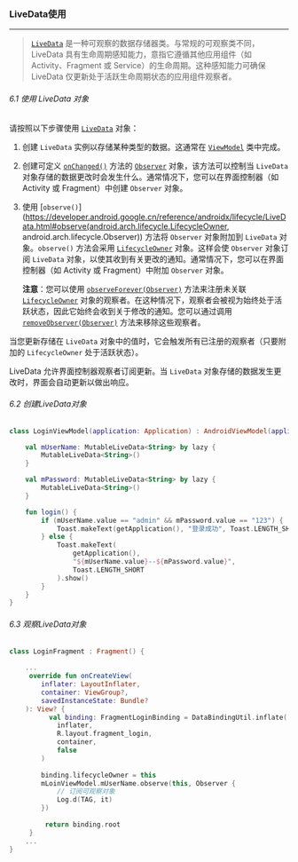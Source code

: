 ### LiveData使用

------

> [`LiveData`](https://developer.android.google.cn/reference/androidx/lifecycle/LiveData.html) 是一种可观察的数据存储器类。与常规的可观察类不同，LiveData 具有生命周期感知能力，意指它遵循其他应用组件（如 Activity、Fragment 或 Service）的生命周期。这种感知能力可确保 LiveData 仅更新处于活跃生命周期状态的应用组件观察者。

###### 6.1 使用 LiveData 对象

请按照以下步骤使用 [`LiveData`](https://developer.android.google.cn/reference/androidx/lifecycle/LiveData.html) 对象：

1. 创建 `LiveData` 实例以存储某种类型的数据。这通常在 [`ViewModel`](https://developer.android.google.cn/reference/androidx/lifecycle/ViewModel.html) 类中完成。

2. 创建可定义 [`onChanged()`](https://developer.android.google.cn/reference/androidx/lifecycle/Observer.html#onChanged(T)) 方法的 [`Observer`](https://developer.android.google.cn/reference/androidx/lifecycle/Observer.html) 对象，该方法可以控制当 `LiveData` 对象存储的数据更改时会发生什么。通常情况下，您可以在界面控制器（如 Activity 或 Fragment）中创建 `Observer` 对象。

3. 使用 [`observe()`](https://developer.android.google.cn/reference/androidx/lifecycle/LiveData.html#observe(android.arch.lifecycle.LifecycleOwner, android.arch.lifecycle.Observer)) 方法将 `Observer` 对象附加到 `LiveData` 对象。`observe()` 方法会采用 [`LifecycleOwner`](https://developer.android.google.cn/reference/androidx/lifecycle/LifecycleOwner.html) 对象。这样会使 `Observer` 对象订阅 `LiveData` 对象，以使其收到有关更改的通知。通常情况下，您可以在界面控制器（如 Activity 或 Fragment）中附加 `Observer` 对象。

   **注意**：您可以使用 [`observeForever(Observer)`](https://developer.android.google.cn/reference/androidx/lifecycle/LiveData.html#observeForever(android.arch.lifecycle.Observer)) 方法来注册未关联 [`LifecycleOwner`](https://developer.android.google.cn/reference/androidx/lifecycle/LifecycleOwner.html) 对象的观察者。在这种情况下，观察者会被视为始终处于活跃状态，因此它始终会收到关于修改的通知。您可以通过调用 [`removeObserver(Observer)`](https://developer.android.google.cn/reference/androidx/lifecycle/LiveData.html#removeObserver(android.arch.lifecycle.Observer)) 方法来移除这些观察者。

当您更新存储在 `LiveData` 对象中的值时，它会触发所有已注册的观察者（只要附加的 `LifecycleOwner` 处于活跃状态）。

LiveData 允许界面控制器观察者订阅更新。当 `LiveData` 对象存储的数据发生更改时，界面会自动更新以做出响应。

###### 6.2 创建LiveData对象

```kotlin
class LoginViewModel(application: Application) : AndroidViewModel(application) {

    val mUserName: MutableLiveData<String> by lazy {
        MutableLiveData<String>()
    }

    val mPassword: MutableLiveData<String> by lazy {
        MutableLiveData<String>()
    }

    fun login() {
        if (mUserName.value == "admin" && mPassword.value == "123") {
            Toast.makeText(getApplication(), "登录成功", Toast.LENGTH_SHORT).show()
        } else {
            Toast.makeText(
                getApplication(),
                "${mUserName.value}--${mPassword.value}",
                Toast.LENGTH_SHORT
            ).show()
        }
    }
}
```

###### 6.3 观察LiveData对象

```kotlin
class LoginFragment : Fragment() {
    
    ...
     override fun onCreateView(
        inflater: LayoutInflater,
        container: ViewGroup?,
        savedInstanceState: Bundle?
    ): View? {
          val binding: FragmentLoginBinding = DataBindingUtil.inflate(
            inflater,
            R.layout.fragment_login,
            container,
            false
        )
         
        binding.lifecycleOwner = this
        mLoinViewModel.mUserName.observe(this, Observer {
            // 订阅可观察对象
            Log.d(TAG, it)
        })
         
         return binding.root
     }
    ...
}
```

